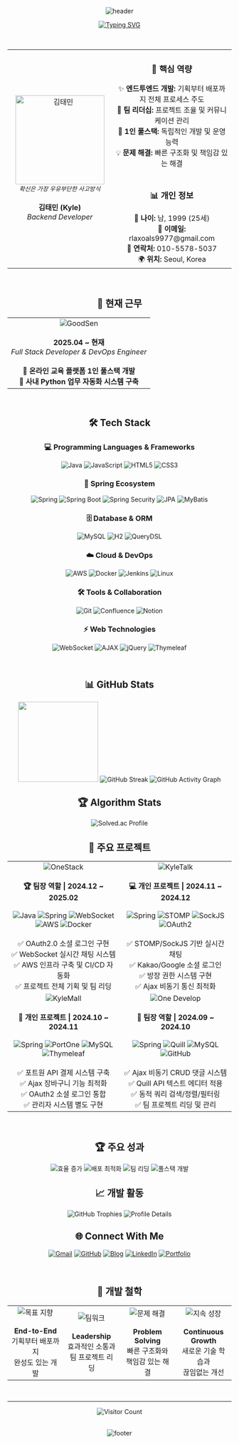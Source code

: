 <div align="center">

![header](https://capsule-render.vercel.app/api?type=waving&color=0:667eea,100:764ba2&height=300&section=header&text=Kyle%20(TAEMIN%20KIM)&fontSize=60&fontColor=ffffff&animation=fadeIn&fontAlignY=38&desc=Backend%20Developer&descAlignY=51&descAlign=62)

[![Typing SVG](https://readme-typing-svg.herokuapp.com?font=Fira+Code&size=28&duration=3000&pause=1000&color=667EEA&center=true&vCenter=true&width=800&lines="처음부터+끝까지%2C+제가+직접+만듭니다.";Backend+Developer;Full+Stack+%26+DevOps+Engineer;Team+Leader+%26+Problem+Solver)](https://git.io/typing-svg)

<br>

  <table align="center">
    <tr>
      <td align="center" width="300px">
        <img src="https://github.com/Kyle-TM99.png" width="200" height="200" alt="김태민"/>
        <br>
        <sub><i>확신은 가장 우유부단한 사고방식</i></sub>
        <br><br>
        <strong>김태민 (Kyle)</strong>
        <br>
        <em>Backend Developer</em>
      </td>
    <td align="center" width="500px">
      <h3>🎯 핵심 역량</h3>
      <div align="center">
        ✨ <strong>엔드투엔드 개발:</strong> 기획부터 배포까지 전체 프로세스 주도<br>
        👥 <strong>팀 리더십:</strong> 프로젝트 조율 및 커뮤니케이션 관리<br>
        🚀 <strong>1인 풀스택:</strong> 독립적인 개발 및 운영 능력<br>
        💡 <strong>문제 해결:</strong> 빠른 구조화 및 책임감 있는 해결
      </div>
      <br>
      <h3>📊 개인 정보</h3>
      <div align="center">
        🎂 <strong>나이:</strong> 남, 1999 (25세)<br>
        📧 <strong>이메일:</strong> rlaxoals9977@gmail.com<br>
        📱 <strong>연락처:</strong> 010-5578-5037<br>
        🌍 <strong>위치:</strong> Seoul, Korea
      </div>
    </td>
  </tr>
</table>

<br>

## 🏢 현재 근무

<table align="center">
  <tr>
    <td align="center">
      <img src="https://img.shields.io/badge/GoodSen-Full%20Stack%20Developer-blue?style=for-the-badge&logo=company&logoColor=white&color=667eea" alt="GoodSen"/>
      <br><br>
      <strong>2025.04 ~ 현재</strong>
      <br>
      <em>Full Stack Developer & DevOps Engineer</em>
      <br><br>
      🎯 <strong>온라인 교육 플랫폼 1인 풀스택 개발</strong><br>
      🔧 <strong>사내 Python 업무 자동화 시스템 구축</strong><br>
    </td>
  </tr>
</table>

<br>

## 🛠️ Tech Stack

### 💻 Programming Languages & Frameworks
<p align="center">
  <img src="https://img.shields.io/badge/Java-ED8B00?style=for-the-badge&logo=openjdk&logoColor=white" alt="Java"/>
  <img src="https://img.shields.io/badge/JavaScript-F7DF1E?style=for-the-badge&logo=javascript&logoColor=black" alt="JavaScript"/>
  <img src="https://img.shields.io/badge/HTML5-E34F26?style=for-the-badge&logo=html5&logoColor=white" alt="HTML5"/>
  <img src="https://img.shields.io/badge/CSS3-1572B6?style=for-the-badge&logo=css3&logoColor=white" alt="CSS3"/>
</p>

### 🌱 Spring Ecosystem
<p align="center">
  <img src="https://img.shields.io/badge/Spring-6DB33F?style=for-the-badge&logo=spring&logoColor=white" alt="Spring"/>
  <img src="https://img.shields.io/badge/Spring_Boot-6DB33F?style=for-the-badge&logo=spring-boot&logoColor=white" alt="Spring Boot"/>
  <img src="https://img.shields.io/badge/Spring_Security-6DB33F?style=for-the-badge&logo=spring-security&logoColor=white" alt="Spring Security"/>
  <img src="https://img.shields.io/badge/JPA-FF6B6B?style=for-the-badge&logo=hibernate&logoColor=white" alt="JPA"/>
  <img src="https://img.shields.io/badge/MyBatis-D63384?style=for-the-badge&logo=mybatis&logoColor=white" alt="MyBatis"/>
</p>

### 🗄️ Database & ORM
<p align="center">
  <img src="https://img.shields.io/badge/MySQL-00000F?style=for-the-badge&logo=mysql&logoColor=white" alt="MySQL"/>
  <img src="https://img.shields.io/badge/H2-4DB6AC?style=for-the-badge&logo=h2&logoColor=white" alt="H2"/>
  <img src="https://img.shields.io/badge/QueryDSL-2196F3?style=for-the-badge&logo=querydsl&logoColor=white" alt="QueryDSL"/>
</p>

### ☁️ Cloud & DevOps
<p align="center">
  <img src="https://img.shields.io/badge/Amazon_AWS-232F3E?style=for-the-badge&logo=amazon-aws&logoColor=white" alt="AWS"/>
  <img src="https://img.shields.io/badge/Docker-2496ED?style=for-the-badge&logo=docker&logoColor=white" alt="Docker"/>
  <img src="https://img.shields.io/badge/Jenkins-D33833?style=for-the-badge&logo=jenkins&logoColor=white" alt="Jenkins"/>
  <img src="https://img.shields.io/badge/Linux-FCC624?style=for-the-badge&logo=linux&logoColor=black" alt="Linux"/>
</p>

### 🛠️ Tools & Collaboration
<p align="center">
  <img src="https://img.shields.io/badge/Git-F05032?style=for-the-badge&logo=git&logoColor=white" alt="Git"/>
  <img src="https://img.shields.io/badge/Confluence-0052CC?style=for-the-badge&logo=confluence&logoColor=white" alt="Confluence"/>
  <img src="https://img.shields.io/badge/Notion-000000?style=for-the-badge&logo=notion&logoColor=white" alt="Notion"/>
</p>

### ⚡ Web Technologies
<p align="center">
  <img src="https://img.shields.io/badge/WebSocket-00D4AA?style=for-the-badge&logo=websocket&logoColor=white" alt="WebSocket"/>
  <img src="https://img.shields.io/badge/AJAX-FF6B35?style=for-the-badge&logo=ajax&logoColor=white" alt="AJAX"/>
  <img src="https://img.shields.io/badge/jQuery-0769AD?style=for-the-badge&logo=jquery&logoColor=white" alt="jQuery"/>
  <img src="https://img.shields.io/badge/Thymeleaf-005F0F?style=for-the-badge&logo=thymeleaf&logoColor=white" alt="Thymeleaf"/>
</p>

<br>

## 📊 GitHub Stats

<img height="180em" src="https://github-readme-stats.vercel.app/api?username=Kyle-TM99&show_icons=true&theme=gradient&include_all_commits=true&count_private=true&bg_color=0,667eea,764ba2&title_color=fff&text_color=fff&icon_color=fff&border_color=fff&border_radius=15"/>

<img src="https://github-readme-streak-stats.herokuapp.com/?user=Kyle-TM99&theme=gradient&background=0,667eea,764ba2&border=fff&stroke=fff&ring=fff&fire=fff&currStreakNum=fff&sideNums=fff&currStreakLabel=fff&sideLabels=fff&dates=fff&border_radius=15" alt="GitHub Streak"/>

<img src="https://github-readme-activity-graph.vercel.app/graph?username=Kyle-TM99&bg_color=0,667eea,764ba2&color=ffffff&line=ffffff&point=ffffff&area=true&area_color=ffffff&title_color=ffffff&custom_title=Kyle's%20Contribution%20Graph" alt="GitHub Activity Graph"/>

<br>

## 🏆 Algorithm Stats

<img src="http://mazassumnida.wtf/api/v2/generate_badge?boj=pids" alt="Solved.ac Profile"/>

<br>

## 🚀 주요 프로젝트

<table align="center" width="90%">
  <tr>
    <td align="center" width="50%">
      <img src="https://img.shields.io/badge/OneStack-IT%20전문가%20매칭%20플랫폼-blue?style=for-the-badge&logo=users&logoColor=white&color=667eea" alt="OneStack"/>
      <br><br>
      <strong>🏆 팀장 역할 | 2024.12 ~ 2025.02</strong>
      <br><br>
      <img src="https://img.shields.io/badge/Java-ED8B00?style=flat-square&logo=openjdk&logoColor=white" alt="Java"/>
      <img src="https://img.shields.io/badge/Spring-6DB33F?style=flat-square&logo=spring&logoColor=white" alt="Spring"/>
      <img src="https://img.shields.io/badge/WebSocket-00D4AA?style=flat-square&logo=websocket&logoColor=white" alt="WebSocket"/>
      <img src="https://img.shields.io/badge/AWS-232F3E?style=flat-square&logo=amazon-aws&logoColor=white" alt="AWS"/>
      <img src="https://img.shields.io/badge/Docker-2496ED?style=flat-square&logo=docker&logoColor=white" alt="Docker"/>
      <br><br>
      ✅ OAuth2.0 소셜 로그인 구현<br>
      ✅ WebSocket 실시간 채팅 시스템<br>
      ✅ AWS 인프라 구축 및 CI/CD 자동화<br>
      ✅ 프로젝트 전체 기획 및 팀 리딩
    </td>
    <td align="center" width="50%">
      <img src="https://img.shields.io/badge/KyleTalk-실시간%20채팅%20SNS-green?style=for-the-badge&logo=comments&logoColor=white&color=4ecdc4" alt="KyleTalk"/>
      <br><br>
      <strong>💻 개인 프로젝트 | 2024.11 ~ 2024.12</strong>
      <br><br>
      <img src="https://img.shields.io/badge/Spring-6DB33F?style=flat-square&logo=spring&logoColor=white" alt="Spring"/>
      <img src="https://img.shields.io/badge/STOMP-00D4AA?style=flat-square&logo=websocket&logoColor=white" alt="STOMP"/>
      <img src="https://img.shields.io/badge/SockJS-FF6B35?style=flat-square&logo=javascript&logoColor=white" alt="SockJS"/>
      <img src="https://img.shields.io/badge/OAuth2-4285F4?style=flat-square&logo=google&logoColor=white" alt="OAuth2"/>
      <br><br>
      ✅ STOMP/SockJS 기반 실시간 채팅<br>
      ✅ Kakao/Google 소셜 로그인<br>
      ✅ 방장 권한 시스템 구현<br>
      ✅ Ajax 비동기 통신 최적화
    </td>
  </tr>
  <tr>
    <td align="center">
      <img src="https://img.shields.io/badge/KyleMall-남성%20의류%20쇼핑몰-orange?style=for-the-badge&logo=shopping-cart&logoColor=white&color=ff6b6b" alt="KyleMall"/>
      <br><br>
      <strong>🛒 개인 프로젝트 | 2024.10 ~ 2024.11</strong>
      <br><br>
      <img src="https://img.shields.io/badge/Spring-6DB33F?style=flat-square&logo=spring&logoColor=white" alt="Spring"/>
      <img src="https://img.shields.io/badge/PortOne-007ACC?style=flat-square&logo=paypal&logoColor=white" alt="PortOne"/>
      <img src="https://img.shields.io/badge/MySQL-00000F?style=flat-square&logo=mysql&logoColor=white" alt="MySQL"/>
      <img src="https://img.shields.io/badge/Thymeleaf-005F0F?style=flat-square&logo=thymeleaf&logoColor=white" alt="Thymeleaf"/>
      <br><br>
      ✅ 포트원 API 결제 시스템 구축<br>
      ✅ Ajax 장바구니 기능 최적화<br>
      ✅ OAuth2 소셜 로그인 통합<br>
      ✅ 관리자 시스템 별도 구현
    </td>
    <td align="center">
      <img src="https://img.shields.io/badge/One%20Develop-개발%20커뮤니티-purple?style=for-the-badge&logo=laptop-code&logoColor=white&color=9b59b6" alt="One Develop"/>
      <br><br>
      <strong>👥 팀장 역할 | 2024.09 ~ 2024.10</strong>
      <br><br>
      <img src="https://img.shields.io/badge/Spring-6DB33F?style=flat-square&logo=spring&logoColor=white" alt="Spring"/>
      <img src="https://img.shields.io/badge/Quill-00D4AA?style=flat-square&logo=quill&logoColor=white" alt="Quill"/>
      <img src="https://img.shields.io/badge/MySQL-00000F?style=flat-square&logo=mysql&logoColor=white" alt="MySQL"/>
      <img src="https://img.shields.io/badge/GitHub-181717?style=flat-square&logo=github&logoColor=white" alt="GitHub"/>
      <br><br>
      ✅ Ajax 비동기 CRUD 댓글 시스템<br>
      ✅ Quill API 텍스트 에디터 적용<br>
      ✅ 동적 쿼리 검색/정렬/필터링<br>
      ✅ 팀 프로젝트 리딩 및 관리
    </td>
  </tr>
</table>

<br>

## 🏆 주요 성과

<img src="https://img.shields.io/badge/🎯%20인사팀%20업무%20효율-60%25%20증가-success?style=for-the-badge&color=4ade80" alt="효율 증가"/>
<img src="https://img.shields.io/badge/🚀%20배포%20시간-단축%20달성-blue?style=for-the-badge&color=667eea" alt="배포 최적화"/>
<img src="https://img.shields.io/badge/👥%20팀%20프로젝트-2회%20리딩-orange?style=for-the-badge&color=f59e0b" alt="팀 리딩"/>
<img src="https://img.shields.io/badge/💡%201인%20풀스택-개발%20완료-purple?style=for-the-badge&color=8b5cf6" alt="풀스택 개발"/>

<br>

## 📈 개발 활동

<img src="https://github-profile-trophy.vercel.app/?username=Kyle-TM99&theme=gruvbox&no-frame=true&no-bg=true&row=1&column=7&margin-w=15&margin-h=15" alt="GitHub Trophies"/>

<img src="https://github-profile-summary-cards.vercel.app/api/cards/profile-details?username=Kyle-TM99&theme=github_dark" alt="Profile Details"/>

<br>

## 🌐 Connect With Me

[![Gmail](https://img.shields.io/badge/Gmail-D14836?style=for-the-badge&logo=gmail&logoColor=white)](mailto:rlaxoals9977@gmail.com)
[![GitHub](https://img.shields.io/badge/GitHub-100000?style=for-the-badge&logo=github&logoColor=white)](https://github.com/Kyle-TM99)
[![Blog](https://img.shields.io/badge/Tech%20Blog-FF5722?style=for-the-badge&logo=blogger&logoColor=white)](https://pids.tistory.com)
[![LinkedIn](https://img.shields.io/badge/LinkedIn-0077B5?style=for-the-badge&logo=linkedin&logoColor=white)](https://www.linkedin.com/in/taemin-kim-353b20352/)
[![Portfolio](https://img.shields.io/badge/Portfolio%20OS-667eea?style=for-the-badge&logo=web&logoColor=white)](https://kyle-os-portfolio.vercel.app/)

<br>

## 💭 개발 철학

<table align="center" width="90%">
  <tr>
    <td align="center" width="25%">
      <img src="https://img.shields.io/badge/🎯-목표%20지향-blue?style=for-the-badge&color=667eea" alt="목표 지향"/>
      <br><br>
      <strong>End-to-End</strong><br>
      기획부터 배포까지<br>
      완성도 있는 개발
    </td>
    <td align="center" width="25%">
      <img src="https://img.shields.io/badge/👥-팀워크-green?style=for-the-badge&color=4ade80" alt="팀워크"/>
      <br><br>
      <strong>Leadership</strong><br>
      효과적인 소통과<br>
      팀 프로젝트 리딩
    </td>
    <td align="center" width="25%">
      <img src="https://img.shields.io/badge/💡-문제%20해결-orange?style=for-the-badge&color=f59e0b" alt="문제 해결"/>
      <br><br>
      <strong>Problem Solving</strong><br>
      빠른 구조화와<br>
      책임감 있는 해결
    </td>
    <td align="center" width="25%">
      <img src="https://img.shields.io/badge/🚀-지속%20성장-purple?style=for-the-badge&color=8b5cf6" alt="지속 성장"/>
      <br><br>
      <strong>Continuous Growth</strong><br>
      새로운 기술 학습과<br>
      끊임없는 개선
    </td>
  </tr>
</table>

<br>

---

![Visitor Count](https://profile-counter.glitch.me/Kyle-TM99/count.svg)

<br>

<img src="https://capsule-render.vercel.app/api?type=waving&color=0:667eea,100:764ba2&height=120&section=footer&animation=fadeIn" alt="footer"/>

</div>
